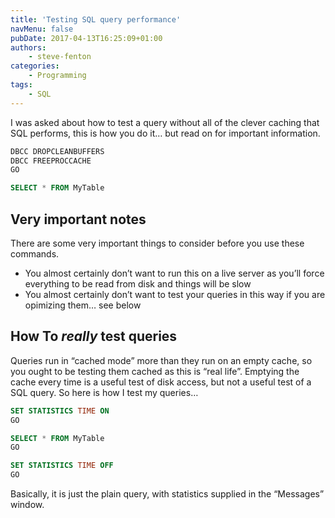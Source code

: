 ```yaml
---
title: 'Testing SQL query performance'
navMenu: false
pubDate: 2017-04-13T16:25:09+01:00
authors:
    - steve-fenton
categories:
    - Programming
tags:
    - SQL
---
```


I was asked about how to test a query without all of the clever caching that SQL performs, this is how you do it… but read on for important information.

```sql
DBCC DROPCLEANBUFFERS
DBCC FREEPROCCACHE 
GO

SELECT * FROM MyTable
```

## Very important notes

There are some very important things to consider before you use these commands.

- You almost certainly don’t want to run this on a live server as you’ll force everything to be read from disk and things will be slow
- You almost certainly don’t want to test your queries in this way if you are opimizing them… see below

## How To *really* test queries

Queries run in “cached mode” more than they run on an empty cache, so you ought to be testing them cached as this is “real life”. Emptying the cache every time is a useful test of disk access, but not a useful test of a SQL query. So here is how I test my queries…

```sql
SET STATISTICS TIME ON
GO

SELECT * FROM MyTable
GO

SET STATISTICS TIME OFF
GO
```

Basically, it is just the plain query, with statistics supplied in the “Messages” window.